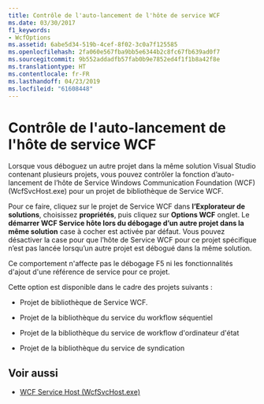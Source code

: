 ```yaml
---
title: Contrôle de l'auto-lancement de l'hôte de service WCF
ms.date: 03/30/2017
f1_keywords:
- WcfOptions
ms.assetid: 6abe5d34-519b-4cef-8f02-3c0a7f125585
ms.openlocfilehash: 2fa060e567fba9bb5e6344b2c8fc67fb639ad0f7
ms.sourcegitcommit: 9b552addadfb57fab0b9e7852ed4f1f1b8a42f8e
ms.translationtype: HT
ms.contentlocale: fr-FR
ms.lasthandoff: 04/23/2019
ms.locfileid: "61608448"
---
```

# <a name="controlling-auto-launching-of-wcf-service-host"></a>Contrôle de l'auto-lancement de l'hôte de service WCF
Lorsque vous déboguez un autre projet dans la même solution Visual Studio contenant plusieurs projets, vous pouvez contrôler la fonction d’auto-lancement de l’hôte de Service Windows Communication Foundation (WCF) (WcfSvcHost.exe) pour un projet de bibliothèque de Service WCF.  
  
 Pour ce faire, cliquez sur le projet de Service WCF dans **l’Explorateur de solutions**, choisissez **propriétés**, puis cliquez sur **Options WCF** onglet. Le **démarrer WCF Service hôte lors du débogage d’un autre projet dans la même solution** case à cocher est activée par défaut. Vous pouvez désactiver la case pour que l’hôte de Service WCF pour ce projet spécifique n’est pas lancée lorsqu’un autre projet est débogué dans la même solution.  
  
 Ce comportement n'affecte pas le débogage F5 ni les fonctionnalités d'ajout d'une référence de service pour ce projet.  
  
 Cette option est disponible dans le cadre des projets suivants :  
  
- Projet de bibliothèque de Service WCF.  
  
- Projet de la bibliothèque du service du workflow séquentiel  
  
- Projet de la bibliothèque du service de workflow d'ordinateur d'état  
  
- Projet de la bibliothèque du service de syndication  
  
## <a name="see-also"></a>Voir aussi

- [WCF Service Host (WcfSvcHost.exe)](../../../docs/framework/wcf/wcf-service-host-wcfsvchost-exe.md)
